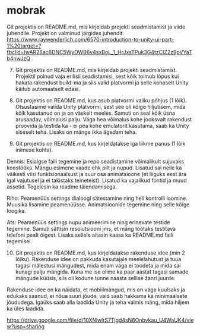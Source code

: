 # mobrak
Git projektis on README.md, mis kirjeldab projekti seadmistamist ja viide juhendile. Projekt on valminud järgides juhendit: https://www.raywenderlich.com/6570-introduction-to-unity-ui-part-1%20target=?fbclid=IwAR28ac8DNC5WyDWB6v4sxBoL_1_HrJxsTPuk3G4tzCIZ2z9pVYaTb4nwJzQ 

7. Git projektis on README.md, mis kirjeldab projekti seadmistamist.
Projektil polnud vaja erilisii seadistamisi, sest kõik toimub lõpus kui hakata rakendust build-ma ja siis valid platvormi ja selle kohaselt Unity käitub automaatselt edasi.

8. Git projektis on README.md, kus asub platvormi valiku põhjus (1 lõik).
Otsustasime valida Unity platvormi, sest see oli kõige hiljutisem, mida kõik kasutanud on ja on väskelt meeles. Samuti on seal kõik üsna arusaadav, võimalusi palju. Väga hea võimalus kohe jooksvalt rakendust proovida ja testida ka - ei pea kohe emulatorit kasutama, saab ka Unity siseselt teha. Lisaks on mänge ikka ägedam teha.

9. Git projektis on README.md, kus kirjeldatakse iga liikme panus (1 lõik inimese kohta).

Dennis:
  Esialgse faili tegemine ja repo seadistamine võimalikult sujuvaks koostööks. Mängu esimene vaade ehk pilt ja nupud. Lisatud sai neile ka väikesti viisi funktsionaalsust ja suur osa animatsioone (et liiguks eest ära igal vajutusel ja ei takistaks teineteist). Lisatud ka vajalikud fontid ja muud assetid. Tegelesin ka readme täiendamisega.
  
Riho: Peamenüüs settings dialoogi sätestamine ning heli kontrolli loomine. Muusika lisamine peamenüüsse. Animatsioonide tegemine ning selle kõige loogika.

Ats: Peamenüüs settings nupu animeerimine ning erinevate testide tegemine. Samuti sättisin resolutsiooni jms, et mäng töötaks testitava telefoni pealt õigest. Lisaks sellele aitasin kaasa ka README.md faili tegemisel.
  
10. Git projektis on README.md, kus kirjeldatakse rakenduse idee (min 2 lõiku).
Rakenduse idee on pakkuda kasutajale meelelahutust ja tuua tagasi mälestusi mängudest, mida enam väga ei toodeta ja mida sai kunagi palju mängida. Kuna me ise olime ka paar aastat tagasi samade mängude küüsis, siis oli kodune tunne naasta sellise žanri juurde.

Rakenduse idee on ka näidata, et mobiilmängud, mis on väga kuulsaks ja edukaks saanud, ei nõua suuri jõude, vaid saab hakkama ka minimaalsete jõududega. Igaüks saab alla laadida Unity ja teha valmis mäng, mida hiljem ka üles laadida.


https://drive.google.com/file/d/10Xf4wItS7Tjgd4sN6Onbvkau_U4WaUK4/view?usp=sharing
